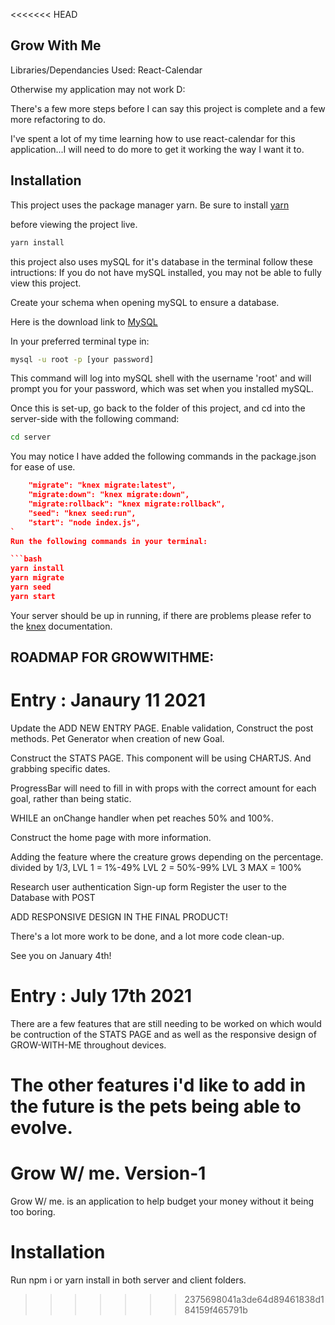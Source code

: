 <<<<<<< HEAD
## Grow With Me

Libraries/Dependancies Used: 
React-Calendar

Otherwise my application may not work D: 

There's a few more steps before I can say this project is complete and a few more refactoring to do.

I've spent a lot of my time learning how to use react-calendar for this application...I will need to do more to get it working the way I want it to.

## Installation
This project uses the package manager yarn.
Be sure to install [yarn](https://yarnpkg.com/)

before viewing the project live.

```bash
yarn install 
```

this project also uses mySQL for it's database in the terminal follow these intructions:
If you do not have mySQL installed, you may not be able to fully view this project.

Create your schema when opening mySQL to ensure a database. 

Here is the download link to [MySQL](https://www.mysql.com/downloads/)

In your preferred terminal type in:

```bash
mysql -u root -p [your password]
```
This command will log into mySQL shell with the username 'root' and will prompt you for your password, which was set when you installed mySQL. 

Once this is set-up, go back to the folder of this project, and cd into the server-side with the following command:

```bash
cd server
```

You may notice I have added the following commands in the package.json for ease of use. 

```json
    "migrate": "knex migrate:latest",
    "migrate:down": "knex migrate:down",
    "migrate:rollback": "knex migrate:rollback",
    "seed": "knex seed:run",
    "start": "node index.js",
`
Run the following commands in your terminal: 

```bash
yarn install
yarn migrate
yarn seed
yarn start
```

Your server should be up in running, if there are problems please refer to the [knex](https://knexjs.org/) documentation. 

## ROADMAP FOR GROWWITHME: 

# Entry : Janaury 11 2021

Update the ADD NEW ENTRY PAGE.
Enable validation, 
Construct the post methods. 
Pet Generator when creation of new Goal.

Construct the STATS PAGE. 
This component will be using CHARTJS.
And grabbing specific dates.

ProgressBar will need to fill in with props with the correct amount for each goal, rather than being static.

WHILE an onChange handler when pet reaches 50% and 100%. 

Construct the home page with more information.


Adding the feature where the creature grows depending on the percentage.
divided by 1/3, 
LVL 1 = 1%-49%
LVL 2 = 50%-99% 
LVL 3 MAX = 100%  

Research user authentication 
Sign-up form
Register the user to the Database with POST

ADD RESPONSIVE DESIGN IN THE FINAL PRODUCT!

There's a lot more work to be done, and a lot more code clean-up. 

See you on January 4th!

# Entry : July 17th 2021

There are a few features that are still needing to be worked on which would be contruction of the STATS PAGE and as well as the responsive design of GROW-WITH-ME throughout devices.

The other features i'd like to add in the future is the pets being able to evolve. 
=======
# Grow W/ me. Version-1

Grow W/ me. is an application to help budget your money without it being too boring. 

# Installation 

Run npm i or yarn install in both server and client folders. 
>>>>>>> 2375698041a3de64d89461838d184159f465791b
